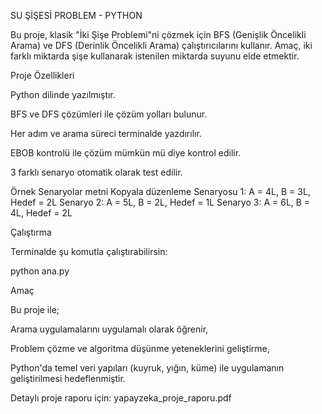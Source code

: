 SU ŞİŞESİ PROBLEM - PYTHON

Bu proje, klasik "İki Şişe Problemi"ni çözmek için BFS (Genişlik Öncelikli Arama) ve DFS (Derinlik Öncelikli Arama) çalıştırıcılarını kullanır. Amaç, iki farklı miktarda şişe kullanarak istenilen miktarda suyunu elde etmektir.

Proje Özellikleri

Python dilinde yazılmıştır.

BFS ve DFS çözümleri ile çözüm yolları bulunur.

Her adım ve arama süreci terminalde yazdırılır.

EBOB kontrolü ile çözüm mümkün mü diye kontrol edilir.

3 farklı senaryo otomatik olarak test edilir.

Örnek Senaryolar metni Kopyala düzenleme Senaryosu 1: A = 4L, B = 3L, Hedef = 2L Senaryo 2: A = 5L, B = 2L, Hedef = 1L Senaryo 3: A = 6L, B = 4L, Hedef = 2L

Çalıştırma

Terminalde şu komutla çalıştırabilirsin:

python ana.py

Amaç

Bu proje ile;

Arama uygulamalarını uygulamalı olarak öğrenir,

Problem çözme ve algoritma düşünme yeteneklerini geliştirme,

Python'da temel veri yapıları (kuyruk, yığın, küme) ile uygulamanın geliştirilmesi hedeflenmiştir.

Detaylı proje raporu için: yapayzeka_proje_raporu.pdf

